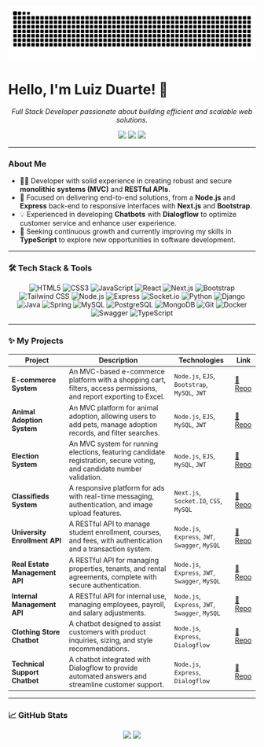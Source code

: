 <div align="center">
  <img src="https://raw.githubusercontent.com/LyizDuarte/LyizDuarte/output/github-contribution-grid-snake.svg" alt="GitHub Snake Animation">
</div>

# Hello, I'm Luiz Duarte! 👋
<p align="center">
  <em>Full Stack Developer passionate about building efficient and scalable web solutions.</em>
</p>

<p align="center">
  <a href="https://www.linkedin.com/in/luizduarte21" target="_blank"><img src="https://img.shields.io/badge/LinkedIn-0077B5?style=for-the-badge&logo=linkedin&logoColor=white"></a>
  <a href="mailto:contact.luizduarte21@gmail.com"><img src="https://img.shields.io/badge/Gmail-D14836?style=for-the-badge&logo=gmail&logoColor=white"></a>
  <a href="https://instagram.com/luiz_duarte018" target="_blank"><img src="https://img.shields.io/badge/Instagram-E4405F?style=for-the-badge&logo=instagram&logoColor=white"></a>
</p>

---

### About Me

- 👨‍💻 Developer with solid experience in creating robust and secure **monolithic systems (MVC)** and **RESTful APIs**.
- 🚀 Focused on delivering end-to-end solutions, from a **Node.js** and **Express** back-end to responsive interfaces with **Next.js** and **Bootstrap**.
- 💡 Experienced in developing **Chatbots** with **Dialogflow** to optimize customer service and enhance user experience.
- 🌱 Seeking continuous growth and currently improving my skills in **TypeScript** to explore new opportunities in software development.

---

### 🛠️ Tech Stack & Tools

<p align="center">
  <img src="https://cdn.jsdelivr.net/gh/devicons/devicon@latest/icons/html5/html5-original.svg" width="40" height="40" alt="HTML5"/>
  <img src="https://cdn.jsdelivr.net/gh/devicons/devicon@latest/icons/css3/css3-original.svg" width="40" height="40" alt="CSS3"/>
  <img src="https://cdn.jsdelivr.net/gh/devicons/devicon@latest/icons/javascript/javascript-original.svg" width="40" height="40" alt="JavaScript"/>
  <img src="https://cdn.jsdelivr.net/gh/devicons/devicon@latest/icons/react/react-original.svg" width="40" height="40" alt="React"/>
  <img src="https://cdn.jsdelivr.net/gh/devicons/devicon@latest/icons/nextjs/nextjs-original.svg" width="40" height="40" alt="Next.js"/>
  <img src="https://cdn.jsdelivr.net/gh/devicons/devicon@latest/icons/bootstrap/bootstrap-original.svg" width="40" height="40" alt="Bootstrap"/>
  <img src="https://cdn.jsdelivr.net/gh/devicons/devicon@latest/icons/tailwindcss/tailwindcss-original.svg" width="40" height="40" alt="Tailwind CSS"/>
  
  <img src="https://cdn.jsdelivr.net/gh/devicons/devicon@latest/icons/nodejs/nodejs-original-wordmark.svg" width="40" height="40" alt="Node.js"/>
  <img src="https://cdn.jsdelivr.net/gh/devicons/devicon@latest/icons/express/express-original.svg" width="40" height="40" alt="Express"/>
  <img src="https://cdn.jsdelivr.net/gh/devicons/devicon@latest/icons/socketio/socketio-original.svg" width="40" height="40" alt="Socket.io" />
  <img src="https://cdn.jsdelivr.net/gh/devicons/devicon@latest/icons/python/python-original.svg" width="40" height="40" alt="Python"/>
  <img src="https://cdn.jsdelivr.net/gh/devicons/devicon@latest/icons/django/django-plain.svg" width="40" height="40" alt="Django"/>
  <img src="https://cdn.jsdelivr.net/gh/devicons/devicon@latest/icons/java/java-original.svg" width="40" height="40" alt="Java" />
  <img src="https://cdn.jsdelivr.net/gh/devicons/devicon@latest/icons/spring/spring-original.svg" width="40" height="40" alt="Spring" />

  <img src="https://cdn.jsdelivr.net/gh/devicons/devicon@latest/icons/mysql/mysql-original.svg" width="40" height="40" alt="MySQL"/>
  <img src="https://cdn.jsdelivr.net/gh/devicons/devicon@latest/icons/postgresql/postgresql-original.svg" width="40" height="40" alt="PostgreSQL"/>
  <img src="https://cdn.jsdelivr.net/gh/devicons/devicon@latest/icons/mongodb/mongodb-original.svg" width="40" height="40" alt="MongoDB"/>
  
  <img src="https://cdn.jsdelivr.net/gh/devicons/devicon@latest/icons/git/git-original.svg" width="40" height="40" alt="Git"/>
  <img src="https://cdn.jsdelivr.net/gh/devicons/devicon@latest/icons/docker/docker-original.svg" width="40" height="40" alt="Docker"/>
  <img src="https://cdn.jsdelivr.net/gh/devicons/devicon@latest/icons/swagger/swagger-original.svg" width="40" height="40" alt="Swagger"/>
  
  <img src="https://cdn.jsdelivr.net/gh/devicons/devicon@latest/icons/typescript/typescript-original.svg" width="40" height="40" alt="TypeScript"/>
</p>

---

### ✨ My Projects

| Project | Description | Technologies | Link |
|---|---|---|---|
| **E-commerce System** | An MVC-based e-commerce platform with a shopping cart, filters, access permissions, and report exporting to Excel. | `Node.js`, `EJS`, `Bootstrap`, `MySQL`, `JWT` | [🔗 Repo](https://github.com/LyizDuarte/project-ecommerce) |
| **Animal Adoption System** | An MVC platform for animal adoption, allowing users to add pets, manage adoption records, and filter searches. | `Node.js`, `EJS`, `MySQL`, `JWT` | [🔗 Repo](https://github.com/LyizDuarte/project-doacao-animais) |
| **Election System** | An MVC system for running elections, featuring candidate registration, secure voting, and candidate number validation. | `Node.js`, `EJS`, `MySQL`, `JWT` | [🔗 Repo](https://github.com/LyizDuarte/project-eleicoes) |
| **Classifieds System** | A responsive platform for ads with real-time messaging, authentication, and image upload features. | `Next.js`, `Socket.IO`, `CSS`, `MySQL` | [🔗 Repo](https://github.com/fipp-unoeste/projeto-classifipp-corinthianscript-js) |
| **University Enrollment API**| A RESTful API to manage student enrollment, courses, and fees, with authentication and a transaction system. | `Node.js`, `Express`, `JWT`, `Swagger`, `MySQL` | [🔗 Repo](https://github.com/fipp-unoeste/unileste-api-vai_corinthians) |
| **Real Estate Management API**| A RESTful API for managing properties, tenants, and rental agreements, complete with secure authentication. | `Node.js`, `Express`, `JWT`, `Swagger`, `MySQL` | [🔗 Repo](https://github.com/LyizDuarte/locacao-de-imoveis) |
| **Internal Management API** | A RESTful API for internal use, managing employees, payroll, and salary adjustments. | `Node.js`, `Express`, `JWT`, `Swagger`, `MySQL` | [🔗 Repo](https://github.com/LyizDuarte/gerenciamento-interno) |
| **Clothing Store Chatbot** | A chatbot designed to assist customers with product inquiries, sizing, and style recommendations. | `Node.js`, `Express`, `Dialogflow` | [🔗 Repo](https://github.com/LyizDuarte/BackEnd-DuarteOutlet) |
| **Technical Support Chatbot**| A chatbot integrated with Dialogflow to provide automated answers and streamline customer support. | `Node.js`, `Express`, `Dialogflow` | [🔗 Repo](https://github.com/LyizDuarte/duarte-assistencia-tecnica-chatbot) |

---

### 📈 GitHub Stats

<div align="center">
  <img height="170em" src="https://github-readme-stats.vercel.app/api?username=LyizDuarte&show_icons=true&theme=dracula&include_all_commits=true&count_private=true" />
  <img height="170em" src="https://github-readme-stats.vercel.app/api/top-langs/?username=LyizDuarte&layout=compact&langs_count=7&theme=dracula" />
</div>

